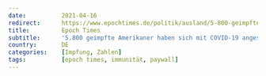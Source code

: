 ```yaml
---
date:          2021-04-16
redirect:      https://www.epochtimes.de/politik/ausland/5-800-geimpfte-amerikaner-haben-sich-mit-covid-19-angesteckt-74-tote-a3493967.html
title:         Epoch Times
subtitle:      '5.800 geimpfte Amerikaner haben sich mit COVID-19 angesteckt – 74 Tote'
country:       DE
categories:    [Impfung, Zahlen]
tags:          [epoch times, immunität, paywall]
---
```


